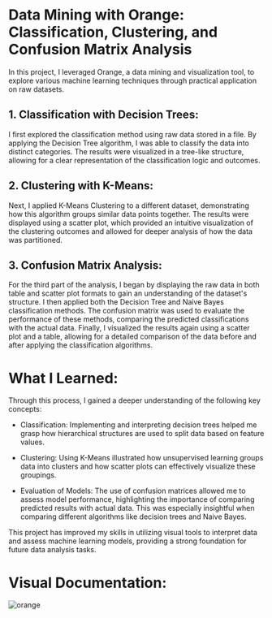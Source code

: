 # Data Mining with Orange: Classification, Clustering, and Confusion Matrix Analysis

In this project, I leveraged Orange, a data mining and visualization tool, to explore various machine learning techniques through practical application on raw datasets. 

## 1. Classification with Decision Trees:

I first explored the classification method using raw data stored in a file. By applying the Decision Tree algorithm, I was able to classify the data into distinct categories. The results were visualized in a tree-like structure, allowing for a clear representation of the classification logic and outcomes.

## 2. Clustering with K-Means:

Next, I applied K-Means Clustering to a different dataset, demonstrating how this algorithm groups similar data points together. The results were displayed using a scatter plot, which provided an intuitive visualization of the clustering outcomes and allowed for deeper analysis of how the data was partitioned.



## 3. Confusion Matrix Analysis:

For the third part of the analysis, I began by displaying the raw data in both table and scatter plot formats to gain an understanding of the dataset's structure. I then applied both the Decision Tree and Naive Bayes classification methods. The confusion matrix was used to evaluate the performance of these methods, comparing the predicted classifications with the actual data. Finally, I visualized the results again using a scatter plot and a table, allowing for a detailed comparison of the data before and after applying the classification algorithms.



# What I Learned:
Through this process, I gained a deeper understanding of the following key concepts:

- Classification: Implementing and interpreting decision trees helped me grasp how hierarchical structures are used to split data based on feature values.

- Clustering: Using K-Means illustrated how unsupervised learning groups data into clusters and how scatter plots can effectively visualize these groupings.
- Evaluation of Models: The use of confusion matrices allowed me to assess model performance, highlighting the importance of comparing predicted results with actual data. This was especially insightful when comparing different algorithms like decision trees and Naive Bayes.
  
This project has improved my skills in utilizing visual tools to interpret data and assess machine learning models, providing a strong foundation for future data analysis tasks.









# Visual Documentation:

![orange](https://github.com/user-attachments/assets/954699bb-749d-4d1c-ae6a-c959822c8f22)
